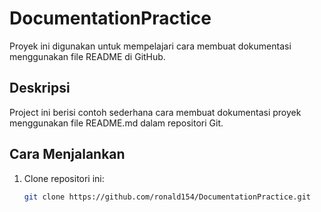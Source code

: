 # DocumentationPractice

Proyek ini digunakan untuk mempelajari cara membuat dokumentasi menggunakan file README di GitHub.

## Deskripsi
Project ini berisi contoh sederhana cara membuat dokumentasi proyek menggunakan file README.md dalam repositori Git.

## Cara Menjalankan
1. Clone repositori ini:
   ```bash
   git clone https://github.com/ronald154/DocumentationPractice.git




